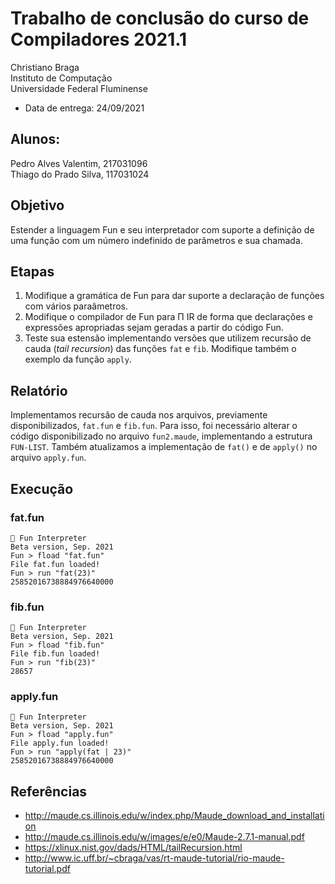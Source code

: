 # Trabalho de conclusão do curso de Compiladores 2021.1

Christiano Braga  
Instituto de Computação  
Universidade Federal Fluminense

- Data de entrega: 24/09/2021

## Alunos:  
Pedro Alves Valentim, 217031096  
Thiago do Prado Silva, 117031024

## Objetivo

Estender a linguagem Fun e seu interpretador com suporte a definição
de uma função com um número indefinido de parâmetros e sua chamada.

## Etapas

1. Modifique a gramática de Fun para dar suporte a declaração de
   funções com vários paraâmetros.
2. Modifique o compilador de Fun para Π IR de forma que declarações e
   expressões apropriadas sejam geradas a partir do código Fun.
3. Teste sua estensão implementando versões que utilizem recursão de
   cauda (_tail recursion_) das funções ```fat``` e ```fib```. Modifique também o
   exemplo da função ```apply```.
   
## Relatório

Implementamos recursão de cauda nos arquivos, previamente disponibilizados, `fat.fun` e `fib.fun`. Para isso, foi necessário alterar o código disponibilizado no arquivo `fun2.maude`, implementando a estrutura `FUN-LIST`. Também atualizamos a implementação de `fat()` e de `apply()` no arquivo `apply.fun`.

## Execução

### fat.fun

```
🎉 Fun Interpreter
Beta version, Sep. 2021
Fun > fload "fat.fun"
File fat.fun loaded!
Fun > run "fat(23)"
25852016738884976640000
```

### fib.fun

```
🎉 Fun Interpreter
Beta version, Sep. 2021
Fun > fload "fib.fun"
File fib.fun loaded!
Fun > run "fib(23)"
28657
```

### apply.fun

```
🎉 Fun Interpreter
Beta version, Sep. 2021
Fun > fload "apply.fun"
File apply.fun loaded!
Fun > run "apply(fat | 23)"
25852016738884976640000
```

## Referências

- http://maude.cs.illinois.edu/w/index.php/Maude_download_and_installation
- http://maude.cs.illinois.edu/w/images/e/e0/Maude-2.7.1-manual.pdf
- https://xlinux.nist.gov/dads/HTML/tailRecursion.html
- http://www.ic.uff.br/~cbraga/vas/rt-maude-tutorial/rio-maude-tutorial.pdf
